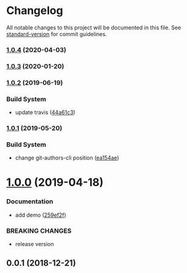 # Changelog

All notable changes to this project will be documented in this file. See [standard-version](https://github.com/conventional-changelog/standard-version) for commit guidelines.

### [1.0.4](https://github.com/Kikobeats/kikobeats/compare/v1.0.2...v1.0.4) (2020-04-03)

### [1.0.3](https://github.com/Kikobeats/kikobeats/compare/v1.0.2...v1.0.3) (2020-01-20)

### [1.0.2](https://github.com/Kikobeats/kikobeats/compare/v1.0.1...v1.0.2) (2019-06-19)


### Build System

* update travis ([44a61c3](https://github.com/Kikobeats/kikobeats/commit/44a61c3))



### [1.0.1](https://github.com/Kikobeats/kikobeats/compare/v1.0.0...v1.0.1) (2019-05-20)


### Build System

* change git-authors-cli position ([ea154ae](https://github.com/Kikobeats/kikobeats/commit/ea154ae))



# [1.0.0](https://github.com/Kikobeats/kikobeats/compare/v0.0.1...v1.0.0) (2019-04-18)


### Documentation

* add demo ([259ef2f](https://github.com/Kikobeats/kikobeats/commit/259ef2f))


### BREAKING CHANGES

* release version



<a name="0.0.1"></a>
## 0.0.1 (2018-12-21)
